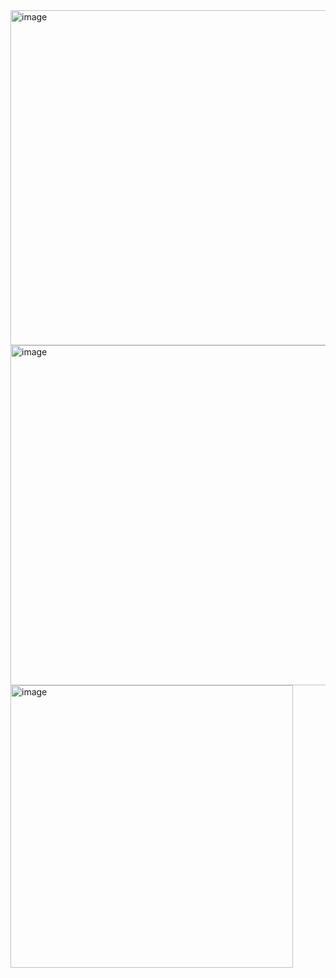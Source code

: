<Smart Shoes Care> 

  
<img width="536" alt="image" src="https://github.com/dessertgomjelly/ArduinoSensor/assets/127851446/77010bd6-8d47-478a-8be5-96c8bffaa686">
<img width="544" alt="image" src="https://github.com/dessertgomjelly/ArduinoSensor/assets/127851446/e753a171-be6a-4bbd-91b1-663523cae752">
<img width="452" alt="image" src="https://github.com/dessertgomjelly/ArduinoSensor/assets/127851446/f5b37a4f-25c7-453e-bdeb-677fd06b1ba1">

